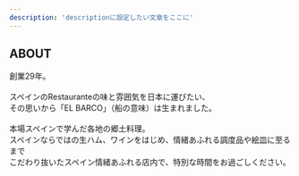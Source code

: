 ```yaml
---
description: 'descriptionに設定したい文章をここに'
---
```


  <div class="mv__about mv__content">
    <h2 class="mv__content--heading">ABOUT</h2>
  </div>
  <p class="about__txt">創業29年。<br><br>
  スペインのRestauranteの味と雰囲気を日本に運びたい、<br>
  その思いから「EL BARCO」（船の意味）は生まれました。<br><br>
  本場スペインで学んだ各地の郷土料理。<br>
  スペインならではの生ハム、ワインをはじめ、情緒あふれる調度品や絵皿に至るまで<br>
  こだわり抜いたスペイン情緒あふれる店内で、特別な時間をお過ごしください。<br>
  </p>